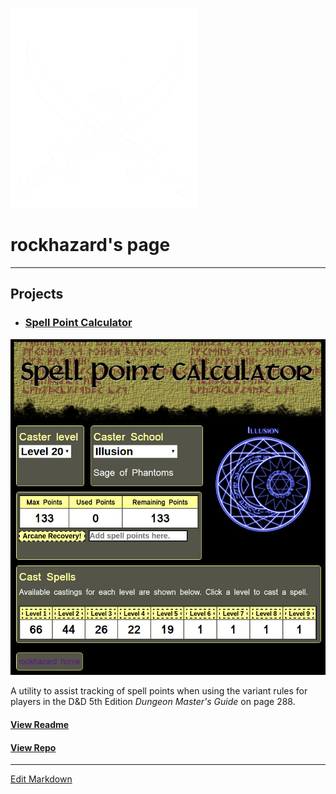 ![rockhazard](images/privateer.large.png)
# rockhazard's page
---
## Projects
- ### [Spell Point Calculator](https://rockhazard.github.io/spell-point-calculator/)

![spell points](images/spellpoints.jpg)

A utility to assist tracking of spell points when using the variant rules for players in the D&D 5th Edition _Dungeon Master's Guide_ on page 288.

#### [View Readme](https://raw.githubusercontent.com/rockhazard/spell-point-calculator/master/README.md)
#### [View Repo](https://github.com/rockhazard/spell-point-calculator)

---

[Edit Markdown](https://github.com/rockhazard/rockhazard.github.io/edit/master/README.md)
